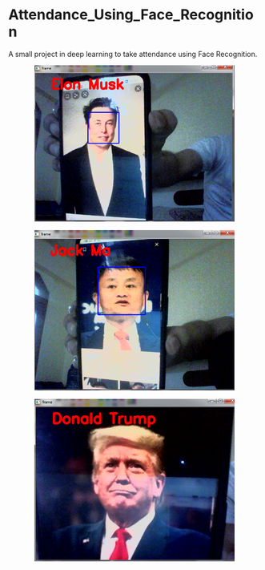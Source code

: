 # Attendance_Using_Face_Recognition

A small project in deep learning to take attendance using Face Recognition.

<p align="center">
  <img src="elon.png" width="400">
</p>

<p align="center">
  <img src="Jack Ma.png" width="400">
</p>

<p align="center">
  <img src="Donald Trump.png" width="400">
</p>
